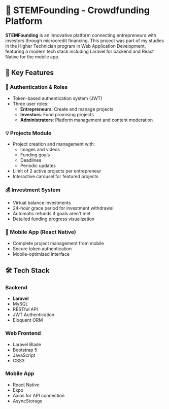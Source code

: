 # 🚀 STEMFounding - Crowdfunding Platform

**STEMFounding** is an innovative platform connecting entrepreneurs with investors through microcredit financing. This project was part of my studies in the Higher Technician program in Web Application Development, featuring a modern tech stack including Laravel for backend and React Native for the mobile app.

## 🌟 Key Features

### 🔐 Authentication & Roles
- Token-based authentication system (JWT)
- Three user roles:
  - **Entrepreneurs**: Create and manage projects
  - **Investors**: Fund promising projects
  - **Administrators**: Platform management and content moderation

### 💡 Projects Module
- Project creation and management with:
  - Images and videos
  - Funding goals
  - Deadlines
  - Periodic updates
- Limit of 2 active projects per entrepreneur
- Interactive carousel for featured projects

### 💰 Investment System
- Virtual balance investments
- 24-hour grace period for investment withdrawal
- Automatic refunds if goals aren't met
- Detailed funding progress visualization

### 📱 Mobile App (React Native)
- Complete project management from mobile
- Secure token authentication
- Mobile-optimized interface

## 🛠️ Tech Stack

### Backend
- **Laravel**
- MySQL
- RESTful API
- JWT Authentication
- Eloquent ORM

### Web Frontend
- Laravel Blade
- Bootstrap 5
- JavaScript
- CSS3

### Mobile App
- React Native
- Expo
- Axios for API connection
- AsyncStorage
